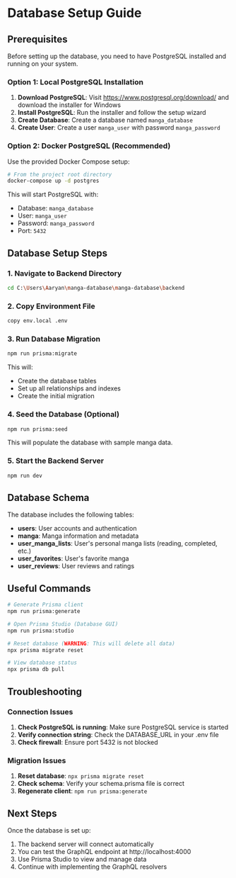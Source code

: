 # Database Setup Guide

## Prerequisites

Before setting up the database, you need to have PostgreSQL installed and running on your system.

### Option 1: Local PostgreSQL Installation

1. **Download PostgreSQL**: Visit https://www.postgresql.org/download/ and download the installer for Windows
2. **Install PostgreSQL**: Run the installer and follow the setup wizard
3. **Create Database**: Create a database named `manga_database`
4. **Create User**: Create a user `manga_user` with password `manga_password`

### Option 2: Docker PostgreSQL (Recommended)

Use the provided Docker Compose setup:

```bash
# From the project root directory
docker-compose up -d postgres
```

This will start PostgreSQL with:
- Database: `manga_database`
- User: `manga_user`
- Password: `manga_password`
- Port: `5432`

## Database Setup Steps

### 1. Navigate to Backend Directory

```bash
cd C:\Users\Aaryan\manga-database\manga-database\backend
```

### 2. Copy Environment File

```bash
copy env.local .env
```

### 3. Run Database Migration

```bash
npm run prisma:migrate
```

This will:
- Create the database tables
- Set up all relationships and indexes
- Create the initial migration

### 4. Seed the Database (Optional)

```bash
npm run prisma:seed
```

This will populate the database with sample manga data.

### 5. Start the Backend Server

```bash
npm run dev
```

## Database Schema

The database includes the following tables:

- **users**: User accounts and authentication
- **manga**: Manga information and metadata
- **user_manga_lists**: User's personal manga lists (reading, completed, etc.)
- **user_favorites**: User's favorite manga
- **user_reviews**: User reviews and ratings

## Useful Commands

```bash
# Generate Prisma client
npm run prisma:generate

# Open Prisma Studio (Database GUI)
npm run prisma:studio

# Reset database (WARNING: This will delete all data)
npx prisma migrate reset

# View database status
npx prisma db pull
```

## Troubleshooting

### Connection Issues

1. **Check PostgreSQL is running**: Make sure PostgreSQL service is started
2. **Verify connection string**: Check the DATABASE_URL in your .env file
3. **Check firewall**: Ensure port 5432 is not blocked

### Migration Issues

1. **Reset database**: `npx prisma migrate reset`
2. **Check schema**: Verify your schema.prisma file is correct
3. **Regenerate client**: `npm run prisma:generate`

## Next Steps

Once the database is set up:

1. The backend server will connect automatically
2. You can test the GraphQL endpoint at http://localhost:4000
3. Use Prisma Studio to view and manage data
4. Continue with implementing the GraphQL resolvers
